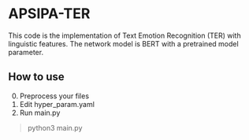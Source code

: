 # APSIPA-TER

This code is the implementation of Text Emotion Recognition (TER) with linguistic features.
The network model is BERT with a pretrained model parameter.

## How to use
0. Preprocess your files
1. Edit hyper_param.yaml
2. Run main.py
> python3 main.py
